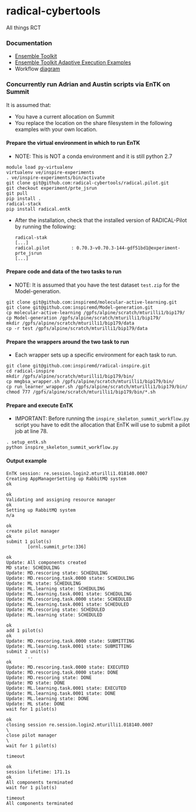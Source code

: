 # radical-cybertools
All things RCT 

### Documentation 
* [Ensemble Toolkit](https://radicalentk.readthedocs.io/en/latest/)
* [Ensemble Toolkit Adaptive Execution Examples](https://radicalentk.readthedocs.io/en/latest/adv_examples/adapt_tc.html)
* Workflow [diagram](https://docs.google.com/drawings/d/1vxudWZtKrF6-O_eGLuQkmzMC9T8HbEJCpYbRFZ3ipnw/edit)


### Concurrently run Adrian and Austin scripts via EnTK on Summit
It is assumed that:
* You have a current allocation on Summit
* You replace the location on the share filesystem in the following examples with your own location.

#### Prepare the virtual environment in which to run EnTK

* NOTE: This is NOT a conda environment and it is still python 2.7

```
module load py-virtualenv
virtualenv ve/inspire-experiments
. ve/inspire-experiments/bin/activate
git clone git@github.com:radical-cybertools/radical.pilot.git
git checkout experiment/prte_jsrun
git pull
pip install .
radical-stack
pip install radical.entk
```
* After the installation, check that the installed version of RADICAL-Pilot by running the following:  

  ```
  radical-stak
  [...]   
  radical.pilot        : 0.70.3-v0.70.3-144-gdf51bd1@experiment-prte_jsrun
  [...]
  ```

#### Prepare code and data of the two tasks to run

* NOTE: It is assumed that you have the test dataset `test.zip` for the Model-generation.
```
git clone git@github.com:inspiremd/molecular-active-learning.git
git clone git@github.com:inspiremd/Model-generation.git
cp molecular-active-learning /gpfs/alpine/scratch/mturilli1/bip179/
cp Model-generation /gpfs/alpine/scratch/mturilli1/bip179/
mkdir /gpfs/alpine/scratch/mturilli1/bip179/data
cp -r test /gpfs/alpine/scratch/mturilli1/bip179/data
```

#### Prepare the wrappers around the two task to run

* Each wrapper sets up a specific environment for each task to run.

```
git clone git@github.com:inspiremd/radical-inspire.git
cd radical-inspire
mkdir /gpfs/alpine/scratch/mturilli1/bip179/bin/
cp mmgbsa_wrapper.sh /gpfs/alpine/scratch/mturilli1/bip179/bin/
cp run_learner_wrapper.sh /gpfs/alpine/scratch/mturilli1/bip179/bin/
chmod 777 /gpfs/alpine/scratch/mturilli1/bip179/bin/*.sh
```

#### Prepare and execute EnTK
* IMPORTANT: Before running the `inspire_skeleton_summit_workflow.py` script you have to edit the allocation that EnTK will use to submit a pilot job at line 78. 
```
. setup_entk.sh
python inspire_skeleton_summit_workflow.py 
```

#### Output example
```
EnTK session: re.session.login2.mturilli1.018140.0007                               
Creating AppManagerSetting up RabbitMQ system                                 ok
                                                                              ok
Validating and assigning resource manager                                     ok
Setting up RabbitMQ system                                                   n/a
                                                                              ok
create pilot manager                                                          ok
submit 1 pilot(s)
        [ornl.summit_prte:336]
                                                                              ok    
Update: All components created
MD state: SCHEDULING
Update: MD.rescoring state: SCHEDULING
Update: MD.rescoring.task.0000 state: SCHEDULING
Update: ML state: SCHEDULING
Update: ML.learning state: SCHEDULING
Update: ML.learning.task.0001 state: SCHEDULING
Update: MD.rescoring.task.0000 state: SCHEDULED
Update: ML.learning.task.0001 state: SCHEDULED
Update: MD.rescoring state: SCHEDULED
Update: ML.learning state: SCHEDULED
                                                                              ok
add 1 pilot(s)                                                                ok
Update: MD.rescoring.task.0000 state: SUBMITTING
Update: ML.learning.task.0001 state: SUBMITTING
submit 2 unit(s)
        ..                                                                    ok
Update: MD.rescoring.task.0000 state: EXECUTED
Update: MD.rescoring.task.0000 state: DONE
Update: MD.rescoring state: DONE
Update: MD state: DONE
Update: ML.learning.task.0001 state: EXECUTED
Update: ML.learning.task.0001 state: DONE
Update: ML.learning state: DONE
Update: ML state: DONE
wait for 1 pilot(s)
                                                                              ok
closing session re.session.login2.mturilli1.018140.0007                        \
close pilot manager                                                            \
wait for 1 pilot(s)
                                                                         timeout
                                                                              ok
session lifetime: 171.1s                                                      ok
All components terminated
wait for 1 pilot(s)
                                                                         timeout
All components terminated
```
